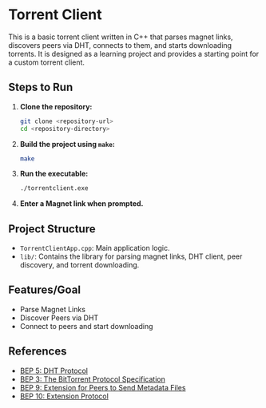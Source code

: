 
# Torrent Client

This is a basic torrent client written in C++ that parses magnet links, discovers peers via DHT, connects to them, and starts downloading torrents. It is designed as a learning project and provides a starting point for a custom torrent client.

## Steps to Run

1. **Clone the repository:**
   ```bash
   git clone <repository-url>
   cd <repository-directory>
   ```

2. **Build the project using `make`:**
   ```bash
   make
   ```

3. **Run the executable:**
   ```bash
   ./torrentclient.exe
   ```

4. **Enter a Magnet link when prompted.**

## Project Structure

- `TorrentClientApp.cpp`: Main application logic.
- `lib/`: Contains the library for parsing magnet links, DHT client, peer discovery, and torrent downloading.

## Features/Goal

- Parse Magnet Links
- Discover Peers via DHT
- Connect to peers and start downloading


## References

- [BEP 5: DHT Protocol](https://www.bittorrent.org/beps/bep_0005.html)
- [BEP 3: The BitTorrent Protocol Specification](https://www.bittorrent.org/beps/bep_0003.html)
- [BEP 9: Extension for Peers to Send Metadata Files](https://www.bittorrent.org/beps/bep_0009.html)
- [BEP 10: Extension Protocol](https://www.bittorrent.org/beps/bep_0010.html)
